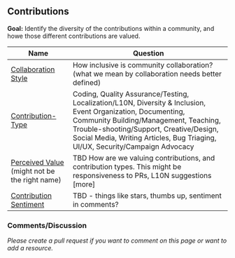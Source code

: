 ## Contributions

**Goal:** Identify the diversity of the contributions within a community, and howe those different contributions are valued.

Name | Question
--- | ---
[Collaboration Style](collaboration_style.md) | How inclusive is community collaboration? (what we mean by collaboration needs better defined)
[Contribution-Type](contribution_type.md) | Coding, Quality Assurance/Testing, Localization/L10N, Diversity & Inclusion, Event Organization, Documenting, Community Building/Management, Teaching, Trouble-shooting/Support, Creative/Design, Social Media, Writing Articles, Bug Triaging, UI/UX, Security/Campaign Advocacy
[Perceived Value](perceived_value.md) (might not be the right name) | TBD How are we valuing contributions, and contribution types.  This might be responsiveness to PRs, L10N suggestions [more]
[Contribution Sentiment](contribution_sentiment.md) | TBD - things like stars, thumbs up, sentiment in comments?


### Comments/Discussion

_Please create a pull request if you want to comment on this page or want to add a resource._
